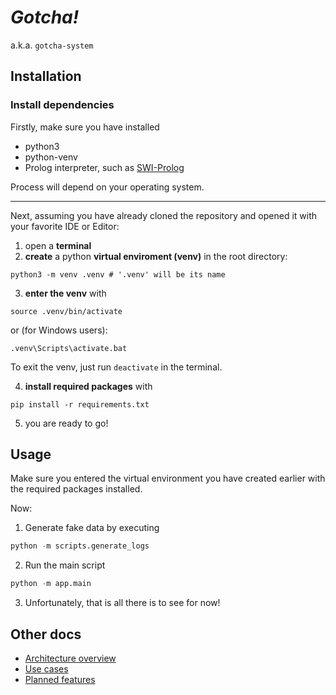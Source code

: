 # _Gotcha!_

a.k.a. `gotcha-system`

## Installation

### Install dependencies

Firstly, make sure you have installed

- python3
- python-venv 
- Prolog interpreter, such as [SWI-Prolog](https://www.swi-prolog.org/Download.html)

Process will depend on your operating system.

---

Next, assuming you have already cloned the repository and opened it with your favorite IDE or Editor:

1. open a **terminal**
2. **create** a python **virtual enviroment (venv)** in the root directory:


```shell
python3 -m venv .venv # '.venv' will be its name
```

3. **enter the venv** with

```shell
source .venv/bin/activate
```

or (for Windows users):

```shell
.venv\Scripts\activate.bat
```

To exit the venv, just run `deactivate` in the terminal.

4. **install required packages** with

```shell
pip install -r requirements.txt
```

5. you are ready to go!

## Usage

Make sure you entered the virtual environment you have created earlier with the required packages installed.

Now:

1. Generate fake data by executing

```python
python -m scripts.generate_logs
```

2. Run the main script

```python
python -m app.main
```

3. Unfortunately, that is all there is to see for now!


## Other docs

- [Architecture overview](./docs/architecture.md)
- [Use cases](./docs/use-cases.md)
- [Planned features](./docs/todo.md)
